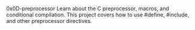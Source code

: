0x0D-preprocessor
Learn about the C preprocessor, macros, and conditional compilation. This project covers how to use #define, #include, and other preprocessor directives.
